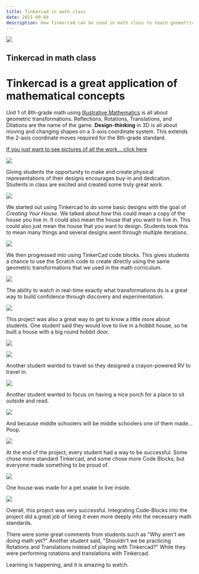 ```yaml
---
title: Tinkercad in math class
date: 2021-09-04
description: How Tinkercad can be used in math class to teach geometric transformations.
---
```


![](https://cdn.sanity.io/images/jzq9n05y/production/00c3bfaab776fb6db6f0673fd4476c00913ccc06-1538x858.png?w=1538&h=858&auto=format)

## Tinkercad in math class

# Tinkercad is a great application of mathematical concepts

Unit 1 of 8th-grade math using [Illustrative Mathematics](https://im.kendallhunt.com/MS/students/3/1/index.html) is all about geometric transformations. Reflections, Rotations, Translations, and Dilations are the name of the game. **Design-thinking** in 3D is all about moving and changing shapes on a 3-axis coordinate system. This extends the 2-axis coordinate moves required for the 8th-grade standard.

[](https://boskind.tech/blog/tinkercad-in-math-class)[If you just want to see pictures of all the work... click here](https://boskind.tech/blog/so-many-houses)

![](https://cdn.sanity.io/images/jzq9n05y/production/61c46664c3df098c83d8921ef3c1a85ca6e99fd2-1884x1574.png?w=600)

Giving students the opportunity to make and create physical representations of their designs encourages buy-in and dedication. Students in class are excited and created some truly great work.

![](https://cdn.sanity.io/images/jzq9n05y/production/f6ffd96ab4cc8a8aded11871218b9b616faccfee-3008x1734.png?w=600)

We started out using Tinkercad to do some basic designs with the goal of _Creating Your House_. We talked about how this could mean a copy of the house you live in. It could also mean the house that you want to live in. This could also just mean the house that you want to design. Students took this to mean many things and several designs went through multiple iterations.

![](https://cdn.sanity.io/images/jzq9n05y/production/dcd5747a2500cee67e35b62700b1cf0f886edbb7-2134x1964.png?w=600)

We then progressed into using TinkerCad code blocks. This gives students a chance to use the Scratch code to create directly using the same geometric transformations that we used in the math corriculum.

![](https://cdn.sanity.io/images/jzq9n05y/production/6de5ce78f7e23563f801f9fa9b30d6fbb74b6642-1398x2516.png?w=600)

The ability to watch in real-time exactly what transformations do is a great way to build confidence through discovery and experimentation.

![](https://cdn.sanity.io/images/jzq9n05y/production/bbf36d793cc3f0c9ee51966bf63276c587c5e79e-1422x1420.gif?w=600)

This project was also a great way to get to know a little more about students. One student said they would love to live in a hobbit house, so he built a house with a big round hobbit door.

![](https://cdn.sanity.io/images/jzq9n05y/production/922032c569c8f7d4dfef3744348cf577aa2b5c3c-3007x1696.png?w=600)

![](https://cdn.sanity.io/images/jzq9n05y/production/26ab98a44b295206814ee19bf236ccaee8f3e9c5-3008x1960.png?w=600)

Another student wanted to travel so they designed a crayon-powered RV to travel in.

![](https://cdn.sanity.io/images/jzq9n05y/production/5eab0afebf5c45d769f3bd047f70615e4020d85f-3008x1430.png?w=600)

Another student wanted to focus on having a nice porch for a place to sit outside and read.

![](https://cdn.sanity.io/images/jzq9n05y/production/c5d3a95ee873addd4cfa185addf43de35ceeebfe-3008x1158.png?w=600)

And because middle schoolers will be middle schoolers one of them made... Poop.

![](https://cdn.sanity.io/images/jzq9n05y/production/f3f60397974cdfd743cf088265c4408b84594183-1422x1363.gif?w=600)

At the end of the project, every student had a way to be successful. Some chose more standard Tinkercad, and some chose more Code Blocks, but everyone made something to be proud of.

![](https://cdn.sanity.io/images/jzq9n05y/production/e42d97c7a0be70e6e988a2381981decbef1eefc8-3007x1707.png?w=600)

One house was made for a pet snake to live inside.

![](https://cdn.sanity.io/images/jzq9n05y/production/17eb5e3079ccea057b9efec51252de96b07fa942-3008x1418.png?w=600)

Overall, this project was very successful. Integrating Code-Blocks into the project did a great job of tieing it even more deeply into the necessary math standards.

There were some great comments from students such as "Why aren't we doing math yet?" Another student said, "Shouldn't we be practicing Rotations and Translations instead of playing with Tinkercad?" While they were performing rotations and translations with Tinkercad.

Learning is happening, and it is amazing to watch.
